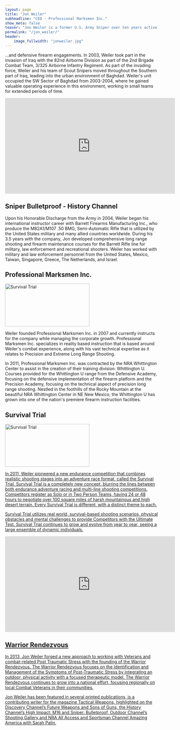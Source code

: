 ```yaml
---
layout: page
title: "Jon Weiler"
subheadline: "CEO - Professional Marksmen Inc."
show_meta: false
teaser: "Jon Weiler is a former U.S. Army Sniper over ten years active experience working with precision long range cartridges ... "
permalink: "/jon_weiler/"
header:
    image_fullwidth: "jonweiler.jpg"
---
```

...and defensive firearm engagements. In 2003, Weiler took part in the invasion of Iraq with the 82nd Airborne Division as part of the 2nd Brigade Combat Team, 3/325 Airborne Infantry Regiment.  As part of the invading force, Weiler and his team of Scout Snipers moved throughout the Southern part of Iraq, leading into the urban environment of Baghdad. Weiler's unit occupied the SW Sector of Baghdad from 2003-2004, where he gained valuable operating experience in this environment, working in small teams for extended periods of time.  

<iframe width="560" height="315" src="https://www.youtube.com/embed/7Gju9OHBcgE" frameborder="0" allowfullscreen></iframe>

## Sniper Bulletproof - History Channel

Upon his Honorable Discharge from the Army in 2004, Weiler began his international instructor career with Barrett Firearms Manufacturing Inc., who produce the M82A1/M107 .50 BMG, Semi-Automatic Rifle that is utilized by the United States military and many allied countries worldwide. During his 3.5 years with the company, Jon developed comprehensive long range shooting and firearm maintenance courses for the Barrett Rifle line for military, law enforcement and recreational shooters.  Weiler has worked with military and law enforcement personnel from the United States, Mexico, Taiwan, Singapore, Greece, The Netherlands, and Israel.

## Professional Marksmen Inc.

<img src="PMIlogo.png" alt="Survival Trial" style="width:278px;height:141px;">

Weiler founded Professional Marksmen Inc. in 2007 and currently instructs for the company while managing the corporate growth.  Professional Marksmen Inc. specializes in reality based instruction that is based around Weiler's combat experience, along with his vast technical expertise as it relates to Precision and Extreme Long Range Shooting.  

In 2011, Professional Marksmen Inc. was contracted by the NRA Whittington Center to assist in the creation of their training division: Whittington U.  Courses provided for the Whittington U range from the Defensive Academy, focusing on the defensive implementation of the firearm platform and the Precision Academy, focusing on the technical aspect of precision long range shooting.  Nestled in the foothills of the Rocky Mountain at the beautiful NRA Whittington Center in NE New Mexico, the Whittington U has grown into one of the nation's premiere firearm instruction facilities.


## Survival Trial

<a href="http://survivaltrial.com" target="_blank"><img src="promo_hb_2.jpg" alt="Survival Trial" style="width:278px;height:141px;">


In 2011, Weiler pioneered a new endurance competition that combines realistic shooting stages into an adventure race format, called the Survival Trial.  Survival Trial is a completely new concept, blurring the lines between both endurance adventure racing and multi-line shooting competitions. Competitors register as Solo or in Two Person Teams, having 24 or 48 hours to negotiate over 100 square miles of harsh mountainous and high desert terrain.  Every Survival Trial is different, with a distinct theme to each. 

Survival Trial utilizes real world, survival-based shooting scenarios, physical obstacles and mental challenges to provide Competitors with the Ultimate Test.  Survival Trial continues to grow and evolve from year to year, seeing a large ensemble of dynamic individuals.

<iframe width="560" height="315" src="https://www.youtube.com/embed/NFObCsDeEy4" frameborder="0" allowfullscreen></iframe>


## Warrior Rendezvous

In 2013, Jon Weiler forged a new approach to working with Veterans and combat-related Post Traumatic Stress with the founding of the Warrior Rendezvous. The Warrior Rendezvous focuses on the Identification and Management of the Symptoms of Post-Traumatic Stress by integrating an outdoor, physical activity with a focused therapeutic model. The Warrior Rendezvous continues to grow into a national effort, focusing regionally on local Combat Veterans in their communities.


Jon Weiler has been featured in several printed publications, is a contributing writer for the magazine Tactical Weapons, highlighted on the Discovery Channel’s Future Weapons and Sons of Guns, the History Channel’s High Impact: M16 and Sniper: Bulletproof, Outdoor Channel’s Shooting Gallery and NRA All Access and Sportsman Channel Amazing America with Sarah Palin.





